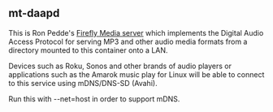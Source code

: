 ## mt-daapd

This is Ron Pedde's [Firefly Media
server](https://en.wikipedia.org/wiki/Firefly_Media_Server) which implements the
Digital Audio Access Protocol for serving MP3 and other audio media formats
from a directory mounted to this container onto a LAN.

Devices such as Roku, Sonos and other brands of audio players or
applications such as the Amarok music play for Linux will be able to connect
to this service using mDNS/DNS-SD (Avahi).

Run this with --net=host in order to support mDNS.
